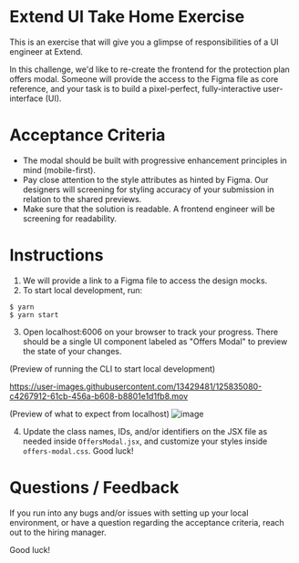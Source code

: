 # Extend UI Take Home Exercise

This is an exercise that will give you a glimpse of responsibilities of a UI engineer at Extend.

In this challenge, we'd like to re-create the frontend for the protection plan offers modal. Someone will provide the access to the Figma file as core reference, and your task is to build a pixel-perfect, fully-interactive user-interface (UI).

# Acceptance Criteria
- The modal should be built with progressive enhancement principles in mind (mobile-first).
- Pay close attention to the style attributes as hinted by Figma. Our designers will screening for styling accuracy of your submission in relation to the shared previews. 
- Make sure that the solution is readable. A frontend engineer will be screening for readability.

# Instructions

1. We will provide a link to a Figma file to access the design mocks.
2. To start local development, run:
```
$ yarn
$ yarn start
``` 
3. Open localhost:6006 on your browser to track your progress. There should be a single UI component labeled as "Offers Modal" to preview the state of your changes.

(Preview of running the CLI to start local development)

https://user-images.githubusercontent.com/13429481/125835080-c4267912-61cb-456a-b608-b8801e1d1fb8.mov

(Preview of what to expect from localhost)
![image](https://user-images.githubusercontent.com/13429481/126203953-55601cfd-dcaf-473d-94e0-369b7af2cfff.png)


4. Update the class names, IDs, and/or identifiers on the JSX file as needed inside `OffersModal.jsx`, and customize your styles inside `offers-modal.css`. Good luck!

# Questions / Feedback

If you run into any bugs and/or issues with setting up your local environment, or have a question regarding the acceptance criteria, reach out to the hiring manager.

Good luck!
